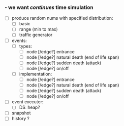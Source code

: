 ### - we want *continues* time simulation

- [ ] produce random nums with specified distribution:  
  - [ ] basic
  - [ ] range (min to max)
  - [ ] traffic generator

- [ ] events:
  - [ ] types:
    - [ ] node [/edge?] entrance
    - [ ] node [/edge?] natural death (end of life span)
    - [ ] node [/edge?] sudden death (attack)
    - [ ] node [/edge?] on/off
  - [ ] implementation:
    - [ ] node [/edge?] entrance
    - [ ] node [/edge?] natural death (end of life span)
    - [ ] node [/edge?] sudden death (attack)
    - [ ] node [/edge?] on/off

- [ ] event executer:
  - [ ] DS: heap?

- [ ] snapshot
- [ ] history ?
